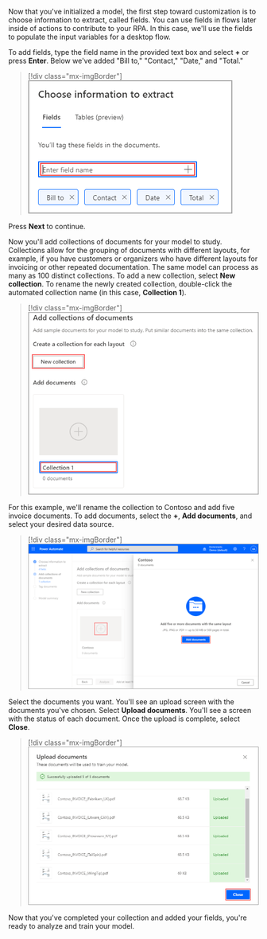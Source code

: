 Now that you've initialized a model, the first step toward customization is to choose information to extract, called fields. You can use fields in flows later inside of actions to contribute to your RPA. In this case, we'll use the fields to populate the input variables for a desktop flow.

To add fields, type the field name in the provided text box and select **+** or press **Enter**. Below we've added "Bill to," "Contact," "Date," and "Total."

> [!div class="mx-imgBorder"]
> [![Screenshot of the Choose information to extract dialog.](../media/4-add-fields.png)](../media/4-add-fields.png#lightbox)

Press **Next** to continue.

Now you'll add collections of documents for your model to study. Collections allow for the grouping of documents with different layouts, for example, if you have customers or organizers who have different layouts for invoicing or other repeated documentation. The same model can process as many as 100 distinct collections. To add a new collection, select **New collection**. To rename the newly created collection, double-click the automated collection name (in this case, **Collection 1**).

> [!div class="mx-imgBorder"]
> [![Screenshot of the Add collections of documents dialog.](../media/5-new-collection.png)](../media/5-new-collection.png#lightbox)

For this example, we'll rename the collection to Contoso and add five invoice documents. To add documents, select the **+**, **Add documents**, and select your desired data source.

> [!div class="mx-imgBorder"]
> [![Screenshot of Power Automate with Contoso selected and the Add documents button highlighted.](../media/6-select-data-source.png)](../media/6-select-data-source.png#lightbox)

Select the documents you want. You'll see an upload screen with the documents you've chosen. Select **Upload documents**. You'll see a screen with the status of each document. Once the upload is complete, select **Close**.

> [!div class="mx-imgBorder"]
> [![Screenshot of the Upload documents dialog.](../media/7-upload-complete.png)](../media/7-upload-complete.png#lightbox)

Now that you've completed your collection and added your fields, you're ready to analyze and train your model.
